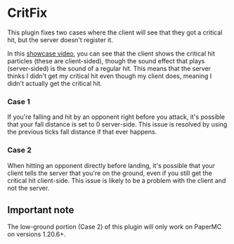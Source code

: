 # CritFix
This plugin fixes two cases where the client will see that they got a critical hit, but the server doesn't register it.

In this [showcase video](https://www.youtube.com/watch?v=k648NA52QQw), you can see that the client shows the critical hit particles (these are client-sided), though the sound effect that plays (server-sided) is the sound of a regular hit. This means that the server thinks I didn't get my critical hit even though my client does, meaning I didn't actually get the critical hit.

### Case 1
If you're falling and hit by an opponent right before you attack, it's possible that your fall distance is set to 0 server-side. This issue is resolved by using the previous ticks fall distance if that ever happens.

### Case 2
When hitting an opponent directly before landing, it's possible that your client tells the server that you're on the ground, even if you still get the critical hit client-side. 
This issue is likely to be a problem with the client and not the server.

## Important note
The low-ground portion (Case 2) of this plugin will only work on PaperMC on versions 1.20.6+.
